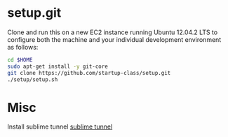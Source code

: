 setup.git
=========
Clone and run this on a new EC2 instance running Ubuntu 12.04.2 LTS to
configure both the machine and your individual development environment as
follows:

```sh
cd $HOME
sudo apt-get install -y git-core
git clone https://github.com/startup-class/setup.git
./setup/setup.sh   
```
Misc
========
Install sublime tunnel
[sublime tunnel](http://log.liminastudio.com/writing/tutorials/sublime-tunnel-of-love-how-to-edit-remote-files-with-sublime-text-via-an-ssh-tunnel)




